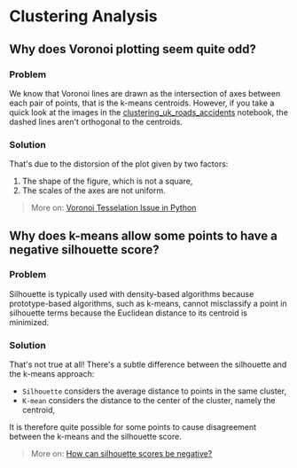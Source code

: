 # Clustering Analysis
## Why does Voronoi plotting seem quite odd?
### Problem
We know that Voronoi lines are drawn as the intersection of axes between each pair of points, that is the k-means centroids. However, if you take a quick look at the images in the [clustering_uk_roads_accidents](/dataset/clustering_uk_roads_accidents.ipynb) notebook, the dashed lines aren't orthogonal to the centroids.


### Solution
That's due to the distorsion of the plot given by two factors:
1. The shape of the figure, which is not a square,
2. The scales of the axes are not uniform.

> More on: [Voronoi Tesselation Issue in Python](https://stackoverflow.com/a/66092805/19815002)

## Why does k-means allow some points to have a negative silhouette score?

### Problem
Silhouette is typically used with density-based algorithms because prototype-based algorithms, such as k-means, cannot misclassify a point in silhouette terms because the Euclidean distance to its centroid is minimized.

### Solution
That's not true at all! There's a subtle difference between the silhouette and the k-means approach: 
- `Silhouette` considers the average distance to points in the same cluster,
- `K-mean` considers the distance to the center of the cluster, namely the centroid,

It is therefore quite possible for some points to cause disagreement between the k-means and the silhouette score.

> More on: [How can silhouette scores be negative?](https://stackoverflow.com/a/66751204/19815002)
